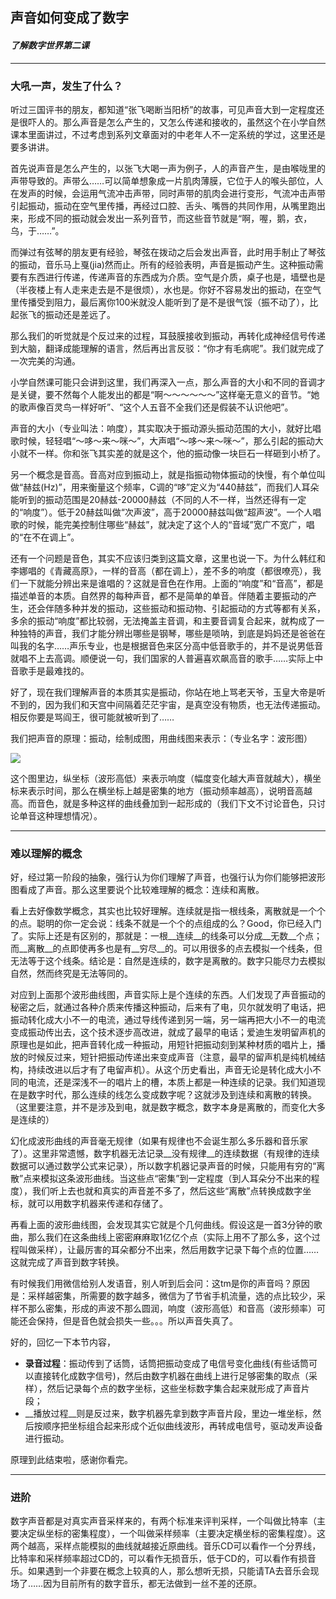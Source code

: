 ## 声音如何变成了数字
#### _了解数字世界第二课_

---
### 大吼一声，发生了什么？

听过三国评书的朋友，都知道“张飞喝断当阳桥”的故事，可见声音大到一定程度还是很吓人的。那么声音是怎么产生的，又怎么传递和接收的，虽然这个在小学自然课本里面讲过，不过考虑到系列文章面对的中老年人不一定系统的学过，这里还是要多讲讲。

首先说声音是怎么产生的，以张飞大喝一声为例子，人的声音产生，是由喉咙里的声带导致的。声带么……可以简单想象成一片肌肉薄膜，它位于人的喉头部位，人在发声的时候，会运用气流冲击声带，同时声带的肌肉会进行变形，气流冲击声带引起振动，振动在空气里传播，再经过口腔、舌头、嘴唇的共同作用，从嘴里跑出来，形成不同的振动就会发出一系列音节，而这些音节就是“啊，喔，鹅，衣，乌，于……”。

而弹过有弦琴的朋友更有经验，琴弦在拨动之后会发出声音，此时用手制止了琴弦的振动，音乐马上戛(jia)然而止。所有的经验表明，声音是振动产生。这种振动需要有东西进行传递，传递声音的东西成为介质。空气是介质，桌子也是，墙壁也是（半夜楼上有人走来走去是不是很烦），水也是。你好不容易发出的振动，在空气里传播受到阻力，最后离你100米就没人能听到了是不是很气馁（振不动了），比起张飞的振动还是差远了。

那么我们的听觉就是个反过来的过程，耳鼓膜接收到振动，再转化成神经信号传递到大脑，翻译成能理解的语言，然后再出言反驳：“你才有毛病呢”。我们就完成了一次完美的沟通。

小学自然课可能只会讲到这里，我们再深入一点，那么声音的大小和不同的音调才是关键，要不然每个人能发出的都是“啊～～～～～～”这样毫无意义的音节。“她的歌声像百灵鸟一样好听”、“这个人五音不全我们还是假装不认识他吧”。

声音的大小（专业叫法：响度），其实取决于振动源头振动范围的大小，就好比唱歌时候，轻轻唱“～哆～来～咪～”，大声唱“～哆～来～咪～”，那么引起的振动大小就不一样。你和张飞其实差的就是这个，他的振动像一块巨石一样砸到小桥了。

另一个概念是音高。音高对应到振动上，就是指振动物体振动的快慢，有个单位叫做“赫兹(Hz)”，用来衡量这个频率，C调的“哆”定义为“440赫兹”，而我们人耳朵能听到的振动范围是20赫兹-20000赫兹（不同的人不一样，当然还得有一定的“响度”）。低于20赫兹叫做“次声波”，高于20000赫兹叫做“超声波”。一个人唱歌的时候，能完美控制住哪些“赫兹”，就决定了这个人的“音域”宽广不宽广，唱的“在不在调上”。

还有一个问题是音色，其实不应该归类到这篇文章，这里也说一下。为什么韩红和李娜唱的《青藏高原》，一样的音高（都在调上），差不多的响度（都很嘹亮），我们一下就能分辨出来是谁唱的？这就是音色在作用。上面的“响度”和“音高”，都是描述单音的本质。自然界的每种声音，都不是简单的单音。伴随着主要振动的产生，还会伴随多种并发的振动，这些振动和振动物、引起振动的方式等都有关系，多余的振动“响度”都比较弱，无法掩盖主音调，和主要音调复合起来，就构成了一种独特的声音，我们才能分辨出哪些是钢琴，哪些是唢呐，到底是妈妈还是爸爸在叫我的名字……声乐专业，也是根据音色来区分高中低音歌手的，并不是说男低音就唱不上去高调。顺便说一句，我们国家的人普遍喜欢飙高音的歌手……实际上中音歌手是最难找的。

好了，现在我们理解声音的本质其实是振动，你站在地上骂老天爷，玉皇大帝是听不到的，因为我们和天宫中间隔着茫茫宇宙，是真空没有物质，也无法传递振动。相反你要是骂阎王，很可能就被听到了……

我们把声音的原理：振动，绘制成图，用曲线图来表示：（专业名字：波形图）

![](http://www-inst.eecs.berkeley.edu/~assist/hearing_image10.gif)

这个图里边，纵坐标（波形高低）来表示响度（幅度变化越大声音就越大），横坐标来表示时间，那么在横坐标上越是密集的地方（振动频率越高），说明音高越高。而音色，就是多种这样的曲线叠加到一起形成的（我们下文不讨论音色，只讨论单音这种理想情况）。

---
### 难以理解的概念

好，经过第一阶段的抽象，强行认为你们理解了声音，也强行认为你们能够把波形图看成了声音。那么这里要说个比较难理解的概念：连续和离散。

看上去好像数学概念，其实也比较好理解。连续就是指一根线条，离散就是一个个的点。聪明的你一定会说：线条不就是一个个的点组成的么？Good，你已经入门了。实际上还是有区别的，那就是：一根__连续__的线条可以分成__无数__个点；而__离散__的点即使再多也是有__穷尽__的。可以用很多的点去模拟一个线条，但无法等于这个线条。结论是：自然是连续的，数字是离散的。数字只能尽力去模拟自然，然而终究是无法等同的。

对应到上面那个波形曲线图，声音实际上是个连续的东西。人们发现了声音振动的秘密之后，就通过各种介质来传播这种振动，后来有了电，贝尔就发明了电话，把振动转化成大小不一的电流，通过导线传递到另一端，另一端再把大小不一的电流变成振动传出去，这个技术逐步高改进，就成了最早的电话；爱迪生发明留声机的原理也是如此，把声音转化成一种振动，用短针把振动刻到某种材质的唱片上，播放的时候反过来，短针把振动传递出来变成声音（注意，最早的留声机是纯机械结构，持续改进以后才有了电留声机）。从这个历史看出，声音无论是转化成大小不同的电流，还是深浅不一的唱片上的槽，本质上都是一种连续的记录。我们知道现在是数字时代，那么连续的线怎么变成数字呢？这就涉及到连续和离散的转换。（这里要注意，并不是涉及到电，就是数字概念，数字本身是离散的，而变化大多是连续的）

幻化成波形曲线的声音毫无规律（如果有规律也不会诞生那么多乐器和音乐家了）。这里非常遗憾，数字机器无法记录__没有规律__的连续数据（有规律的连续数据可以通过数学公式来记录），所以数字机器记录声音的时候，只能用有穷的“离散”点来模拟这条波形曲线。当这些点“密集”到一定程度（到人耳朵分不出来的程度），我们听上去也就和真实的声音差不多了，然后这些“离散”点转换成数字坐标，就可以用数字机器来传递和存储了。

再看上面的波形曲线图，会发现其实它就是个几何曲线。假设这是一首3分钟的歌曲，那么我们在这条曲线上密密麻麻取1亿亿个点（实际上用不了那么多，这个过程叫做采样），让最厉害的耳朵都分不出来，然后用数字记录下每个点的位置……这就完成了声音到数字转换。

有时候我们用微信给别人发语音，别人听到后会问：这tm是你的声音吗？原因是：采样越密集，所需要的数字越多，微信为了节省手机流量，选的点比较少，采样不那么密集，形成的声波不那么圆润，响度（波形高低）和音高（波形频率）可能还会保持，但是音色就会损失一些。。。所以声音失真了。

好的，回忆一下本节内容，
* __录音过程__：振动传到了话筒，话筒把振动变成了电信号变化曲线(有些话筒可以直接转化成数字信号)，然后由数字机器在曲线上进行足够密集的取点（采样），然后记录每个点的数字坐标，这些坐标数字集合起来就形成了声音片段；
* __播放过程__则是反过来，数字机器先拿到数字声音片段，里边一堆坐标，然后按顺序把坐标组合起来形成个近似曲线波形，再转成电信号，驱动发声设备进行振动。

原理到此结束啦，感谢你看完。

---
### 进阶

数字声音都是对真实声音采样来的，有两个标准来评判采样，一个叫做比特率（主要决定纵坐标的密集程度），一个叫做采样频率（主要决定横坐标的密集程度）。这两个越高，采样点能模拟的曲线就越接近原曲线。音乐CD可以看作一个分界线，比特率和采样频率超过CD的，可以看作无损音乐，低于CD的，可以看作有损音乐。如果遇到一个非要在概念上较真的人，那么想听无损，只能请TA去音乐会现场了……因为目前所有的数字音乐，都无法做到一丝不差的还原。



